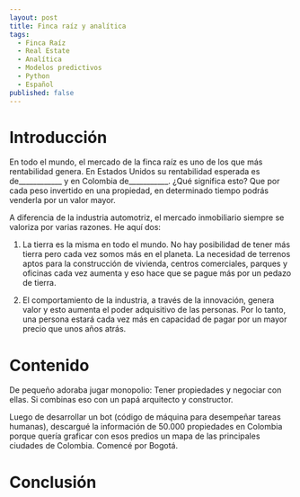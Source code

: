 ```yaml
---
layout: post
title: Finca raíz y analítica
tags:
  - Finca Raíz
  - Real Estate
  - Analítica
  - Modelos predictivos
  - Python
  - Español
published: false
---
```


# Introducción

En todo el mundo, el mercado de la finca raíz es uno de los que más rentabilidad genera. En Estados Unidos su rentabilidad esperada es de____________ y en Colombia de___________. ¿Qué significa esto? Que por cada peso invertido en una propiedad, en determinado tiempo podrás venderla por un valor mayor. 

A diferencia de la industria automotriz, el mercado inmobiliario siempre se valoriza por varias razones. He aquí dos:

1. La tierra es la misma en todo el mundo. No hay posibilidad de tener más tierra pero cada vez somos más en el planeta. La necesidad de terrenos aptos para la construcción de vivienda, centros comerciales, parques y oficinas cada vez aumenta y eso hace que se pague más por un pedazo de tierra. 

2. El comportamiento de la industria, a través de la innovación, genera valor y esto aumenta el poder adquisitivo de las personas. Por lo tanto, una persona estará cada vez más en capacidad de pagar por un mayor precio que unos años atrás.

# Contenido 

De pequeño adoraba jugar monopolio: Tener propiedades y negociar con ellas. Si combinas eso con un papá arquitecto y constructor. 

Luego de desarrollar un bot (código de máquina para desempeñar tareas humanas), descargué la información de 50.000 propiedades en Colombia porque quería graficar con esos predios un mapa de las principales ciudades de Colombia. Comencé por Bogotá. 

# Conclusión 